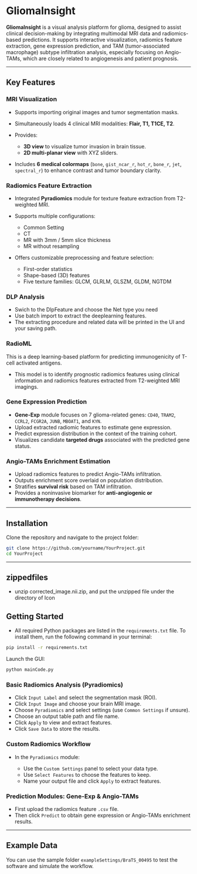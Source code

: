 # GliomaInsight

**GliomaInsight** is a visual analysis platform for glioma, designed to assist clinical decision-making by integrating multimodal MRI data and radiomics-based predictions. It supports interactive visualization, radiomics feature extraction, gene expression prediction, and TAM (tumor-associated macrophage) subtype infiltration analysis, especially focusing on Angio-TAMs, which are closely related to angiogenesis and patient prognosis.

---

## Key Features

### MRI Visualization

* Supports importing original images and tumor segmentation masks.
* Simultaneously loads 4 clinical MRI modalities: **Flair, T1, T1CE, T2**.
* Provides:

  * **3D view** to visualize tumor invasion in brain tissue.
  * **2D multi-planar view** with XYZ sliders.
* Includes **6 medical colormaps** (`bone`, `gist_ncar_r`, `hot_r`, `bone_r`, `jet`, `spectral_r`) to enhance contrast and tumor boundary clarity.

### Radiomics Feature Extraction

* Integrated **Pyradiomics** module for texture feature extraction from T2-weighted MRI.
* Supports multiple configurations:

  * Common Setting
  * CT
  * MR with 3mm / 5mm slice thickness
  * MR without resampling
* Offers customizable preprocessing and feature selection:

  * First-order statistics
  * Shape-based (3D) features
  * Five texture families: GLCM, GLRLM, GLSZM, GLDM, NGTDM

### DLP Analysis
- Swich to the DlpFeature and choose the Net type you need
- Use batch import to extract the deeplearning features.
- The extracting procedure and related data will be printed in the UI and your saving path.

### RadioML
This is a deep learning-based platform for predicting immunogenicity of T-cell activated antigens.
- This model is to identify prognostic radiomics features using clinical information and radiomics features extracted from T2-weighted MRI imagings.

### Gene Expression Prediction

* **Gene-Exp** module focuses on 7 glioma-related genes:
  `CD40`, `TRAM2`, `CCRL2`, `FCGR2A`, `JUNB`, `MBOAT1`, and `KYN`.
* Upload extracted radiomic features to estimate gene expression.
* Predict expression distribution in the context of the training cohort.
* Visualizes candidate **targeted drugs** associated with the predicted gene status.

### Angio-TAMs Enrichment Estimation

* Upload radiomics features to predict Angio-TAMs infiltration.
* Outputs enrichment score overlaid on population distribution.
* Stratifies **survival risk** based on TAM infiltration.
* Provides a noninvasive biomarker for **anti-angiogenic or immunotherapy decisions**.

---

## Installation

Clone the repository and navigate to the project folder:

```bash
git clone https://github.com/yourname/YourProject.git
cd YourProject
```

---

## zippedfiles
* unzip corrected_image.nii.zip, and put the unzipped file under the directory of Icon

## Getting Started

* All required Python packages are listed in the `requirements.txt` file.
To install them, run the following command in your terminal:
```bash
pip install -r requirements.txt
```

Launch the GUI:

```bash
python mainCode.py
```

### Basic Radiomics Analysis (Pyradiomics)

* Click `Input Label` and select the segmentation mask (ROI).
* Click `Input Image` and choose your brain MRI image.
* Choose `Pyradiomics` and select settings (use `Common Settings` if unsure).
* Choose an output table path and file name.
* Click `Apply` to view and extract features.
* Click `Save Data` to store the results.

### Custom Radiomics Workflow

* In the `Pyradiomics` module:

  * Use the `Custom Settings` panel to select your data type.
  * Use `Select Features` to choose the features to keep.
  * Name your output file and click `Apply` to extract features.

### Prediction Modules: Gene-Exp & Angio-TAMs

* First upload the radiomics feature `.csv` file.
* Then click `Predict` to obtain gene expression or Angio-TAMs enrichment results.

---

## Example Data

You can use the sample folder `exampleSettings/BraTS_00495` to test the software and simulate the workflow.

